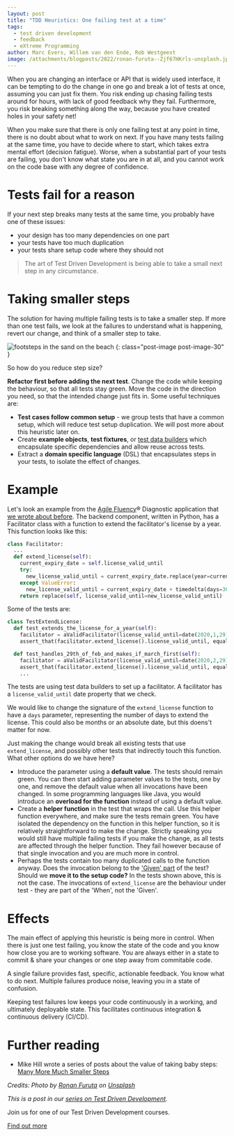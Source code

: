 ```yaml
---
layout: post
title: "TDD Heuristics: One failing test at a time"
tags:
  - test driven development
  - feedback
  - eXtreme Programming
author: Marc Evers, Willem van den Ende, Rob Westgeest
image: /attachments/blogposts/2022/ronan-furuta--Zjf67HKrls-unsplash.jpg
---
```


When you are changing an interface or API that is widely used interface, it can
be tempting to do the change in one go and break a lot of tests at once,
assuming you can just fix them. You risk ending up chasing failing tests around
for hours, with lack of good feedback why they fail. Furthermore, you risk
breaking something along the way, because you have created holes in your safety
net!

When you make sure that there is only one failing test at any point in time,
there is no doubt about what to work on next. If you have many tests failing at
the same time, you have to decide where to start, which takes extra mental
effort (decision fatigue). Worse, when a substantial part of your tests are
failing, you don't know what state you are in at all, and you cannot work on the
code base with any degree of confidence.

# Tests fail for a reason

If your next step breaks many tests at the same time, you probably have one of
these issues:

- your design has too many dependencies on one part
- your tests have too much duplication
- your tests share setup code where they should not

> The art of Test Driven Development is being able to take a small next step in any circumstance.

# Taking smaller steps

The solution for having multiple failing tests is to take a smaller step. If
more than one test fails, we look at the failures to understand what is
happening, revert our change, and think of a smaller step to take.

![footsteps in the sand on the beach](/attachments/blogposts/2022/ronan-furuta--Zjf67HKrls-unsplash.jpg)
{: class="post-image post-image-30" }

So how do you reduce step size?

**Refactor first before adding the next test**. Change the code while keeping
the behaviour, so that all tests stay green. Move the code in the direction you
need, so that the intended change just fits in. Some useful techniques are:

- **Test cases follow common setup** - we group tests that have a common setup,
  which will reduce test setup duplication. We will post more about this
  heuristic later on.
- Create **example objects**, **test fixtures**, or [test data
  builders](/2020/10/09/test-data-builders.html) which encapsulate specific
  dependencies and allow reuse across tests.
- Extract a **domain specific language** (DSL) that encapsulates steps in your
  tests, to isolate the effect of changes.

# Example

Let's look an example from the [Agile Fluency](https://www.agilefluency.org/)®
Diagnostic application that [we wrote about
before](/2020/08/26/hexagonal-vue.journey.html). The backend component, written
in Python, has a Facilitator class with a function to extend the facilitator's
license by a year. This function looks like this:

```python
class Facilitator:
  ...
  def extend_license(self):
    current_expiry_date = self.license_valid_until
    try:
      new_license_valid_until = current_expiry_date.replace(year=current_expiry_date.year + 1)
    except ValueError:
      new_license_valid_until = current_expiry_date + timedelta(days=366)
    return replace(self, license_valid_until=new_license_valid_until)
```

Some of the tests are:

```python
class TestExtendLicense:
  def test_extends_the_license_for_a_year(self):
    facilitator = aValidFacilitator(license_valid_until=date(2020,1,29))
    assert_that(facilitator.extend_license().license_valid_until, equal_to(date(2021,1,29)))

  def test_handles_29th_of_feb_and_makes_if_march_first(self):
    facilitator = aValidFacilitator(license_valid_until=date(2020,2,29))
    assert_that(facilitator.extend_license().license_valid_until, equal_to(date(2021,3,1)))
    ...
```

The tests are using test data builders to set up a facilitator. A facilitator
has a `license_valid_until` date property that we check.

We would like to change the signature of the `extend_license` function to have a
`days` parameter, representing the number of days to extend the license. This
could also be months or an absolute date, but this doens't matter for now.

Just making the change would break all existing tests that use `extend_license`,
and possibly other tests that indirectly touch this function. What other options
do we have here?

- Introduce the parameter using a **default value**. The tests should remain
  green. You can then start adding parameter values to the tests, one by one,
  and remove the default value when all invocations have been changed. In some
  programming languages like Java, you would introduce an **overload for the
  function** instead of using a default value.
- Create a **helper function** in the test that wraps the call. Use this helper
  function everywhere, and make sure the tests remain green. You have isolated the dependency on the function in this helper function, so it is relatively straightforward to make the change. Strictly speaking you would still have multiple failing tests if you make the change, as all tests are affected through the helper function. They fail however because of that single invocation and you are much more in control.
- Perhaps the tests contain too many duplicated calls to the function anyway.
  Does the invocation belong to the ['Given'
  part](/2021/09/02/tdd-given-when-then.html) of the test? Should we **move it
  to the setup code?** In the tests shown above, this is not the case. The
  invocations of `extend_license` are the behaviour under test - they are part
  of the 'When', not the 'Given'.

# Effects

The main effect of applying this heuristic is being more in control. When there
is just one test failing, you know the state of the code and you know how close
you are to working software. You are always either in a state to commit & share
your changes or one step away from commitable code.

A single failure provides fast, specific, actionable feedback. You know what to
do next. Multiple failures produce noise, leaving you in a state of confusion.

Keeping test failures low keeps your code continuously in a working, and
ultimately deployable state. This facilitates continuous integration &
continuous delivery (CI/CD).

# Further reading

- Mike Hill wrote a series of posts about the value of taking baby steps: [Many
  More Much Smaller Steps](https://www.geepawhill.org/2021/09/29/many-more-much-smaller-steps-first-sketch/)

_Credits: Photo by <a href="https://unsplash.com/@ronan18?utm_source=unsplash&utm_medium=referral&utm_content=creditCopyText">Ronan Furuta</a> on <a href="https://unsplash.com/?utm_source=unsplash&utm_medium=referral&utm_content=creditCopyText">Unsplash</a>_  

_This is a post in our [series on Test Driven Development](/blog-by-tag#tag-test-driven-development)._

<aside>
  <p>Join us for one of our Test Driven Development courses. 
  </p>
  <p><div>
    <a href="/training/test-driven-development">Find out more</a>
  </div></p>
</aside>
